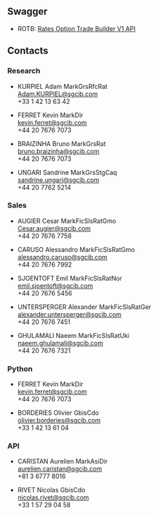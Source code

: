 
## Swagger

+ ROTB: [Rates Option Trade Builder V1 API](https://analytics-api.sgmarkets.com/rotb/)

## Contacts

### Research

+ KURPIEL Adam MarkGrsRfcRat  
Adam.KURPIEL@sgcib.com  
+33 1 42 13 63 42

+ FERRET Kevin MarkDir  
kevin.ferret@sgcib.com  
+44 20 7676 7073

+ BRAIZINHA Bruno MarkGrsRat  
bruno.braizinha@sgcib.com  
+44 20 7676 7073

+ UNGARI Sandrine MarkGrsStgCaq  
sandrine.ungari@sgcib.com  
+44 20 7762 5214

### Sales

+ AUGIER Cesar MarkFicSlsRatGmo  
Cesar.augier@sgcib.com  
+44 20 7676 7758

+ CARUSO Alessandro MarkFicSlsRatGmo  
alessandro.caruso@sgcib.com  
+44 20 7676 7992

+ SJOENTOFT Emil MarkFicSlsRatNor  
emil.sjoentoft@sgcib.com  
+44 20 7676 5456

+ UNTERSPERGER Alexander MarkFicSlsRatGer  
alexander.untersperger@sgcib.com  
+44 20 7676 7451

+ GHULAMALI Naeem MarkFicSlsRatUki  
naeem.ghulamali@sgcib.com  
+44 20 7676 7321

### Python

+ FERRET Kevin MarkDir  
kevin.ferret@sgcib.com  
+44 20 7676 7073

+ BORDERIES Olivier GbisCdo  
olivier.borderies@sgcib.com  
+33 1 42 13 61 04

### API

+ CARISTAN Aurelien MarkAsiDir  
aurelien.caristan@sgcib.com  
+81 3 6777 8016

+ RIVET Nicolas GbisCdo  
nicolas.rivet@sgcib.com  
+33 1 57 29 04 58
